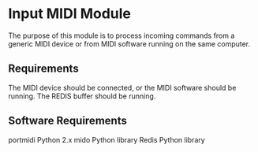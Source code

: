# Input MIDI Module

The purpose of this module is to process incoming commands from a generic MIDI device or from MIDI software running on the same computer.

## Requirements

The MIDI device should be connected, or the MIDI software should be running.
The REDIS buffer should be running.

## Software Requirements

portmidi
Python 2.x
mido Python library
Redis Python library

